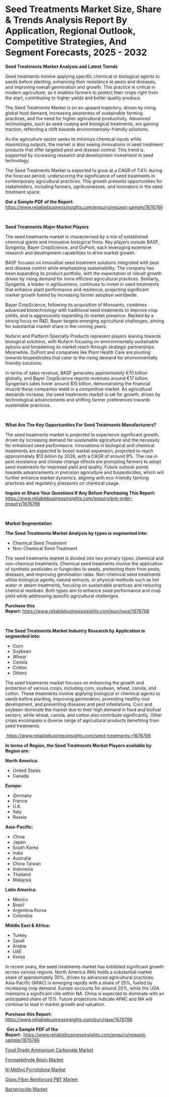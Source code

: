 <p><h1>Seed Treatments Market Size, Share & Trends Analysis Report By Application, Regional Outlook, Competitive Strategies, And Segment Forecasts, 2025 - 2032</h1></p><p><strong>Seed Treatments Market Analysis and Latest Trends</strong></p>
<p><p>Seed treatments involve applying specific chemical or biological agents to seeds before planting, enhancing their resistance to pests and diseases, and improving overall germination and growth. This practice is critical in modern agriculture, as it enables farmers to protect their crops right from the start, contributing to higher yields and better quality produce.</p><p>The Seed Treatments Market is on an upward trajectory, driven by rising global food demand, increasing awareness of sustainable farming practices, and the need for higher agricultural productivity. Advanced technologies, such as seed coating and biological treatments, are gaining traction, reflecting a shift towards environmentally-friendly solutions. </p><p>As the agriculture sector seeks to minimize chemical inputs while maximizing outputs, the market is also seeing innovations in seed treatment products that offer targeted pest and disease control. This trend is supported by increasing research and development investment in seed technology. </p><p>The Seed Treatments Market is expected to grow at a CAGR of 7.4% during the forecast period, underscoring the significance of seed treatments in contemporary agricultural practices. This growth presents opportunities for stakeholders, including farmers, agribusinesses, and innovators in the seed treatment space.</p></p>
<p><strong>Get a Sample PDF of the Report:&nbsp;</strong> <a href="https://www.reliablebusinessinsights.com/enquiry/request-sample/1676766?utm_campaign=101&utm_medium=2&utm_source=Github&utm_content=ia&utm_term=24032025&utm_id=seed-treatments">https://www.reliablebusinessinsights.com/enquiry/request-sample/1676766</a></p>
<p>&nbsp;</p>
<p><strong>Seed Treatments Major Market Players</strong></p>
<p><p>The seed treatments market is characterized by a mix of established chemical giants and innovative biological firms. Key players include BASF, Syngenta, Bayer CropScience, and DuPont, each leveraging extensive research and development capabilities to drive market growth.</p><p>BASF focuses on innovative seed treatment solutions integrated with pest and disease control while emphasizing sustainability. The company has been expanding its product portfolio, with the expectation of robust growth driven by rising demand for more efficient agricultural practices. Similarly, Syngenta, a leader in agribusiness, continues to invest in seed treatments that enhance plant performance and resilience, projecting significant market growth fueled by increasing farmer adoption worldwide.</p><p>Bayer CropScience, following its acquisition of Monsanto, combines advanced biotechnology with traditional seed treatments to improve crop yields, and is aggressively expanding its market presence. Backed by a strong focus on R&D, Bayer targets emerging agricultural challenges, aiming for substantial market share in the coming years.</p><p>Nufarm and Platform Specialty Products represent players leaning towards biological solutions, with Nufarm focusing on environmentally sustainable options and broadening its market reach through strategic partnerships. Meanwhile, DuPont and companies like Plant Health Care are pivoting towards biopesticides that cater to the rising demand for environmentally friendly solutions.</p><p>In terms of sales revenue, BASF generates approximately €70 billion globally, and Bayer CropScience reports revenues around €17 billion. Syngenta’s sales hover around $15 billion, demonstrating the financial muscle these companies wield in a competitive market. As agricultural demands increase, the seed treatments market is set for growth, driven by technological advancements and shifting farmer preferences towards sustainable practices.</p></p>
<p>&nbsp;</p>
<p><strong>What Are The Key Opportunities For Seed Treatments Manufacturers?</strong></p>
<p><p>The seed treatments market is projected to experience significant growth, driven by increasing demand for sustainable agriculture and the necessity for enhanced seed performance. Innovations in biological and chemical treatments are expected to boost market expansion, projected to reach approximately $13 billion by 2026, with a CAGR of around 9%. The rise in pest resistance and climate change effects are prompting farmers to adopt seed treatments for improved yield and quality. Future outlook points towards advancements in precision agriculture and biopesticides, which will further enhance market dynamics, aligning with eco-friendly farming practices and regulatory pressures on chemical usage.</p></p>
<p><strong>Inquire or Share Your Questions If Any Before Purchasing This Report:</strong> <a href="https://www.reliablebusinessinsights.com/enquiry/pre-order-enquiry/1676766?utm_campaign=101&utm_medium=2&utm_source=Github&utm_content=ia&utm_term=24032025&utm_id=seed-treatments">https://www.reliablebusinessinsights.com/enquiry/pre-order-enquiry/1676766</a></p>
<p>&nbsp;</p>
<p><strong>Market Segmentation</strong></p>
<p><strong>The Seed Treatments Market Analysis by types is segmented into:</strong></p>
<p><ul><li>Chemical Seed Treatment</li><li>Non-Chemical Seed Treatment</li></ul></p>
<p><p>The seed treatments market is divided into two primary types: chemical and non-chemical treatments. Chemical seed treatments involve the application of synthetic pesticides or fungicides to seeds, protecting them from pests, diseases, and improving germination rates. Non-chemical seed treatments utilize biological agents, natural extracts, or physical methods such as hot water or steam treatments, focusing on sustainable practices and reducing chemical residues. Both types aim to enhance seed performance and crop yield while addressing specific agricultural challenges.</p></p>
<p><strong>Purchase this Report:&nbsp;</strong><a href="https://www.reliablebusinessinsights.com/purchase/1676766?utm_campaign=101&utm_medium=2&utm_source=Github&utm_content=ia&utm_term=24032025&utm_id=seed-treatments">https://www.reliablebusinessinsights.com/purchase/1676766</a></p>
<p>&nbsp;</p>
<p><strong>The Seed Treatments Market Industry Research by Application is segmented into:</strong></p>
<p><ul><li>Corn</li><li>Soybean</li><li>Wheat</li><li>Canola</li><li>Cotton</li><li>Others</li></ul></p>
<p><p>The seed treatments market focuses on enhancing the growth and protection of various crops, including corn, soybean, wheat, canola, and cotton. These treatments involve applying biological or chemical agents to seeds before planting, improving germination, promoting healthy root development, and preventing diseases and pest infestations. Corn and soybean dominate the market due to their high demand in food and biofuel sectors, while wheat, canola, and cotton also contribute significantly. Other crops encompass a diverse range of agricultural products benefiting from seed treatments.</p></p>
<p><a href="https://www.reliablebusinessinsights.com/seed-treatments-r1676766?utm_campaign=101&utm_medium=2&utm_source=Github&utm_content=ia&utm_term=24032025&utm_id=seed-treatments">&nbsp;https://www.reliablebusinessinsights.com/seed-treatments-r1676766</a></p>
<p><strong>In terms of Region, the Seed Treatments Market Players available by Region are:</strong></p>
<p>
    <p> <strong> North America: </strong>
        <ul>
            <li>United States</li>
            <li>Canada</li>
        </ul>
        </p> 
    <p> <strong> Europe: </strong>
        <ul>
            <li>Germany</li>
            <li>France</li>
            <li>U.K.</li>
            <li>Italy</li>
            <li>Russia</li>
        </ul>
        </p> 
    <p> <strong> Asia-Pacific: </strong>
        <ul>
            <li>China</li>
            <li>Japan</li>
            <li>South Korea</li>
            <li>India</li>
            <li>Australia</li>
            <li>China Taiwan</li>
            <li>Indonesia</li>
            <li>Thailand</li>
            <li>Malaysia</li>
        </ul>
        </p> 
    <p> <strong> Latin America: </strong>
        <ul>
            <li>Mexico</li>
            <li>Brazil</li>
            <li>Argentina Korea</li>
            <li>Colombia</li>
        </ul>
        </p> 
    <p> <strong> Middle East & Africa: </strong>
        <ul>
            <li>Turkey</li>
            <li>Saudi</li>
            <li>Arabia</li>
            <li>UAE</li>
            <li>Korea</li>
        </ul>
    </p>
    </p>
<p><p>In recent years, the seed treatments market has exhibited significant growth across various regions. North America (NA) holds a substantial market share of approximately 30%, driven by advanced agricultural practices. Asia-Pacific (APAC) is emerging rapidly with a share of 25%, fueled by increasing crop demand. Europe accounts for around 20%, while the USA maintains a significant role within NA. China is expected to dominate with an anticipated share of 15%. Future projections indicate APAC and NA will continue to lead in market growth and valuation.</p></p>
<p><strong>Purchase this Report: </strong><a href="https://www.reliablebusinessinsights.com/purchase/1676766?utm_campaign=101&utm_medium=2&utm_source=Github&utm_content=ia&utm_term=24032025&utm_id=seed-treatments">https://www.reliablebusinessinsights.com/purchase/1676766</a></p>
<p>&nbsp;<strong>Get a Sample PDF of the Report:&nbsp;&nbsp;</strong><a href="https://www.reliablebusinessinsights.com/enquiry/request-sample/1676766?utm_campaign=101&utm_medium=2&utm_source=Github&utm_content=ia&utm_term=24032025&utm_id=seed-treatments">https://www.reliablebusinessinsights.com/enquiry/request-sample/1676766</a></p>
<p><strong></strong></p>
<p><p><a href="https://github.com/skoppmerlib9/Market-Research-Report-List-1/blob/main/food-grade-ammonium-carbonate-market.md?utm_campaign=101&utm_medium=2&utm_source=Github&utm_content=ia&utm_term=24032025&utm_id=seed-treatments">Food Grade Ammonium Carbonate Market</a></p><p><a href="https://github.com/saimntamiki/Market-Research-Report-List-1/blob/main/formaldehyde-resin-market.md?utm_campaign=101&utm_medium=2&utm_source=Github&utm_content=ia&utm_term=24032025&utm_id=seed-treatments">Formaldehyde Resin Market</a></p><p><a href="https://github.com/messonmengen75/Market-Research-Report-List-1/blob/main/n-methyl-pyrrolidone-market.md?utm_campaign=101&utm_medium=2&utm_source=Github&utm_content=ia&utm_term=24032025&utm_id=seed-treatments">N-Methyl Pyrrolidone Market</a></p><p><a href="https://github.com/bocksovers0r/Market-Research-Report-List-1/blob/main/glass-fiber-reinforced-pbt-market.md?utm_campaign=101&utm_medium=2&utm_source=Github&utm_content=ia&utm_term=24032025&utm_id=seed-treatments">Glass Fiber Reinforced PBT Market</a></p><p><a href="https://github.com/zymerivarrik6/Market-Research-Report-List-1/blob/main/bacteriocide-market.md?utm_campaign=101&utm_medium=2&utm_source=Github&utm_content=ia&utm_term=24032025&utm_id=seed-treatments">Bacteriocide Market</a></p></p>